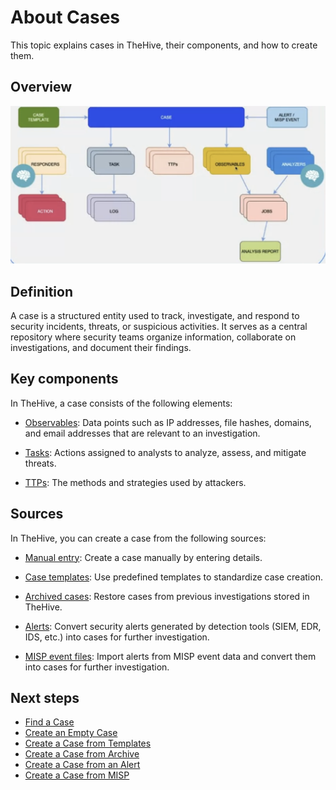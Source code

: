 # About Cases

This topic explains cases in TheHive, their components, and how to create them.

## Overview

![Overview entities](../../../images/user-guides/overview-entities.png)

## Definition

A case is a structured entity used to track, investigate, and respond to security incidents, threats, or suspicious activities. It serves as a central repository where security teams organize information, collaborate on investigations, and document their findings.

## Key components

In TheHive, a case consists of the following elements:

* [Observables](../cases/cases-description/observables.md): Data points such as IP addresses, file hashes, domains, and email addresses that are relevant to an investigation.

* [Tasks](../tasks/about-tasks.md): Actions assigned to analysts to analyze, assess, and mitigate threats.

* [TTPs](../cases/cases-description/ttps.md): The methods and strategies used by attackers.

## Sources

In TheHive, you can create a case from the following sources:

* [Manual entry](../cases/create-empty-case.md): Create a case manually by entering details.

* [Case templates](../cases/create-case-from-template.md): Use predefined templates to standardize case creation.

* [Archived cases](../cases/create-case-from-archive.md): Restore cases from previous investigations stored in TheHive.

* [Alerts](../alerts/alerts-description/new-case-from-selection.md): Convert security alerts generated by detection tools (SIEM, EDR, IDS, etc.) into cases for further investigation.

* [MISP event files](../cases/create-case-from-misp.md): Import alerts from MISP event data and convert them into cases for further investigation.

## Next steps

* [Find a Case](../cases/search-for-cases/find-a-case.md)
* [Create an Empty Case](../cases/create-empty-case.md)
* [Create a Case from Templates](../cases/create-case-from-template.md)
* [Create a Case from Archive](../cases/create-case-from-archive.md)
* [Create a Case from an Alert](../alerts/alerts-description/new-case-from-selection.md)
* [Create a Case from MISP](../cases/create-case-from-misp.md)